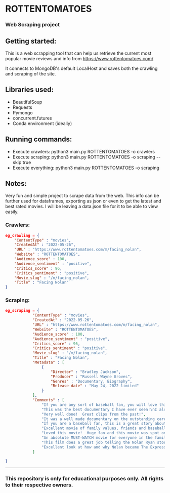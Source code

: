 # ROTTENTOMATOES 
### Web Scraping project

## Getting started:

This is a web scrapping tool that can help us retrieve the current most popular movie reviews and info from https://www.rottentomatoes.com/

It connects to MongoDB's default LocalHost and saves both the crawling and scraping of the site.

## Libraries used:

- BeautifulSoup
- Requests
- Pymongo
- concurrent.futures
- Conda environment (ideally)

## Running commands:

- Execute crawlers: python3 main.py ROTTENTOMATOES -o crawlers
- Execute scraping: python3 main.py ROTTENTOMATOES -o scraping --skip true
- Execute everything: python3 main.py ROTTENTOMATOES -o scraping

## Notes:

Very fun and simple project to scrape data from the web. This info can be further used for dataframes, exporting as json or even to get the latest and best rated movies.
I will be leaving a data.json file for it to be able to view easily.

### Crawlers:

```json
eg_crawling = {
    "ContentType" : "movies",
    "CreatedAt" : "2022-05-26",
    "URL" : "https://www.rottentomatoes.com/m/facing_nolan",
    "Website" : "ROTTENTOMATOES",
    "Audience_score" : 100,
    "Audience_sentiment" : "positive",
    "Critics_score" : 96,
    "Critics_sentiment" : "positive",
    "Movie_slug" : "/m/facing_nolan",
    "Title" : "Facing Nolan"
}
```

### Scraping:

```json
eg_scraping = {
            "ContentType" : "movies",
            "CreatedAt" : "2022-05-26",
            "URL" : "https://www.rottentomatoes.com/m/facing_nolan",
            "Website" : "ROTTENTOMATOES",
            "Audience_score" : 100,
            "Audience_sentiment" : "positive",
            "Critics_score" : 96,
            "Critics_sentiment" : "positive",
            "Movie_slug" : "/m/facing_nolan",
            "Title" : "Facing Nolan",
            "Metadata" : [
                {
                    "Director" : "Bradley Jackson",
                    "Producer" : "Russell Wayne Groves",
                    "Genres" : "Documentary, Biography",
                    "Release-date" : "May 24, 2022 limited"
                }
            ],
            "Comments" : [
                "If you are any sort of baseball fan, you will love this in depth documentary. Being a Houston native I already thought Nolan Ryan was amazing, but this just opened my eyes so much more. I couldn't recommend this more. I'm so glad I had the chance to see it!",
                "This was the best documentary I have ever seen!\nI already was a huge Nolan Ryan as a baseball player fan but I am a bigger fan of him as a regular human and family man now.  This was an incredibly made documentary with so many baseball legends.  I can't wait until it comes out on DVD.",
                "Very well done!  Great clips from the past!",
                "It was a well made documentary on the outstanding career of Nolan Ryan! You dont have to be a baseball fan to enjoy this film.",
                "If you are a baseball fan, this is a great story about one of the greatest pitchers off all time.  It covers his flaws, his dominance, and his family.  It's great story.",
                "Excellent movie of family values, friends and baseball life.",
                "Loved this movie!  Huge fan and this movie was spot on!",
                "An absolute MUST-WATCH movie for everyone in the family. Baseball fans. Fans of Americana. Just a great great movie.",
                "This film does a great job telling the Nolan Ryan story. I would recommend this documentary to any baseball fan!",
                "Excellent look at how and why Nolan became The Express!"
            ]

}
```

---

### This repository is only for educational purposes only. All rights to their respective owners.
